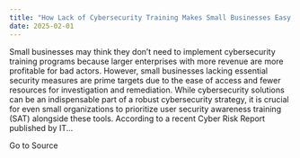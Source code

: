 ```yaml
---
title: "How Lack of Cybersecurity Training Makes Small Businesses Easy Targets"
date: 2025-02-01
---
```


Small businesses may think they don’t need to implement cybersecurity training programs because larger enterprises with more revenue are more profitable for bad actors. However, small businesses lacking essential security measures are prime targets due to the ease of access and fewer resources for investigation and remediation. While cybersecurity solutions can be an indispensable part of a robust cybersecurity strategy, it is crucial for even small organizations to prioritize user security awareness training (SAT) alongside these tools. According to a recent Cyber Risk Report published by IT...

Go to Source
